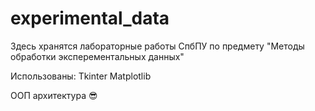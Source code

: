 # experimental_data
Здесь хранятся лабораторные работы СпбПУ по предмету "Методы обработки эксперементальных данных"

Использованы:
Tkinter
Matplotlib

ООП архитектура 😎
